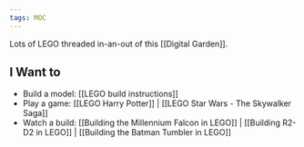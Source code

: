 ```yaml
---
tags: MOC 
---
```

Lots of LEGO threaded in-an-out of this [[Digital Garden]].

## I Want to

- Build a model: [[LEGO build instructions]]
- Play a game: [[LEGO Harry Potter]] | [[LEGO Star Wars - The Skywalker Saga]]
- Watch a build: [[Building the Millennium Falcon in LEGO]] | [[Building R2-D2 in LEGO]] | [[Building the Batman Tumbler in LEGO]]

